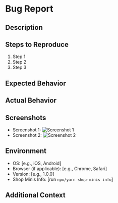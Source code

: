 # Bug Report

## Description

<!-- Provide a brief description of the bug. -->

## Steps to Reproduce

<!-- Provide a step-by-step list of actions that led to the bug. -->
1. Step 1
2. Step 2
3. Step 3

## Expected Behavior

<!-- Describe what you expected to happen. -->

## Actual Behavior

<!-- Describe what actually happened. -->

## Screenshots

<!-- If applicable, add screenshots or videos to help explain your problem. -->
- Screenshot 1:
  ![Screenshot 1](link_to_screenshot_1)
- Screenshot 2:
  ![Screenshot 2](link_to_screenshot_2)

## Environment

<!-- Provide information about your environment. Run `npx/yarn shop-minis` and paste the output. -->
- OS: [e.g., iOS, Android]
- Browser (if applicable): [e.g., Chrome, Safari]
- Version: [e.g., 1.0.0]
- Shop Minis Info: [run `npx/yarn shop-minis info`]

## Additional Context

<!-- Add any other context about the problem here. -->
